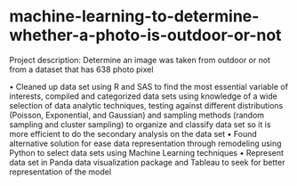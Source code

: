 # machine-learning-to-determine-whether-a-photo-is-outdoor-or-not

Project description: Determine an image was taken from outdoor or not from a dataset that has 638 photo pixel 

• Cleaned up data set using R and SAS to find the most essential variable of interests, compiled and categorized data sets using 
knowledge of a wide selection of data analytic techniques, testing against different distributions (Poisson, Exponential, and 
Gaussian) and sampling methods (random sampling and cluster sampling) to organize and classify data set so it is more 
efficient to do the secondary analysis on the data set 
• Found alternative solution for ease data representation through remodeling using Python to select data sets using Machine 
Learning techniques 
• Represent data set in Panda data visualization package and Tableau to seek for better representation of the model 
